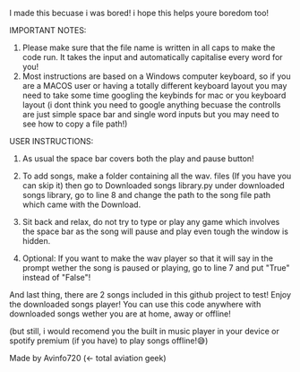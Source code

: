 I made this becuase i was bored! i hope this helps youre boredom too!

IMPORTANT NOTES:
1) Please make sure that the file name is written in all caps to make the code run.
   It takes the input and automatically capitalise every word for you!
2) Most instructions are based on a Windows computer keyboard, so if you are a MACOS user or having a totally different keyboard layout
   you may need to take some time googling the keybinds for mac or you keyboard layout (i dont think you need to google
   anything becuase the controlls are just simple space bar and single word inputs but you may need to see how to copy a file path!)  

USER INSTRUCTIONS:
1) As usual the space bar covers both the play and pause button!
2) To add songs, make a folder containing all the wav. files (If you have you can skip it) then go to Downloaded songs library.py under downloaded songs library, go to line 8 and change the path to the song file path which came with the Download.
4) Sit back and relax, do not try to type or play any game which involves the space bar as the song will pause and play even tough
   the window is hidden.

5) Optional: If you want to make the wav player so that it will say in the prompt wether the song is paused or playing, go to line 7
   and put "True" instead of "False"!

And last thing, there are 2 songs included in this github project to test! Enjoy the downloaded songs player! You can use this code 
anywhere with downloaded songs wether you are at home, away or offline!

(but still, i would recomend you the built in music player in your device or spotify premium (if you have) to play songs offline!😅)

Made by Avinfo720 (<- total aviation geek)
